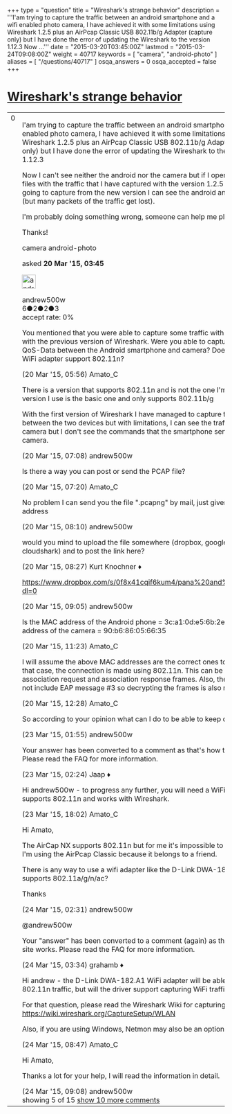 +++
type = "question"
title = "Wireshark&#x27;s strange behavior"
description = '''I&#x27;am trying to capture the traffic between an android smartphone and a wifi enabled photo camera, I have achieved it with some limitations using Wireshark 1.2.5 plus an AirPcap Classic USB 802.11b/g Adapter (capture only) but I have done the error of updating the Wireshark to the version 1.12.3 Now ...'''
date = "2015-03-20T03:45:00Z"
lastmod = "2015-03-24T09:08:00Z"
weight = 40717
keywords = [ "camera", "android-photo" ]
aliases = [ "/questions/40717" ]
osqa_answers = 0
osqa_accepted = false
+++

<div class="headNormal">

# [Wireshark's strange behavior](/questions/40717/wiresharks-strange-behavior)

</div>

<div id="main-body">

<div id="askform">

<table id="question-table" style="width:100%;"><colgroup><col style="width: 50%" /><col style="width: 50%" /></colgroup><tbody><tr class="odd"><td style="width: 30px; vertical-align: top"><div class="vote-buttons"><span id="post-40717-upvote" class="ajax-command post-vote up" rel="nofollow" title="I like this post (click again to cancel)"> </span><div id="post-40717-score" class="post-score" title="current number of votes">0</div><span id="post-40717-downvote" class="ajax-command post-vote down" rel="nofollow" title="I dont like this post (click again to cancel)"> </span> <span id="favorite-mark" class="ajax-command favorite-mark" rel="nofollow" title="mark/unmark this question as favorite (click again to cancel)"> </span><div id="favorite-count" class="favorite-count"></div></div></td><td><div id="item-right"><div class="question-body"><p>I'am trying to capture the traffic between an android smartphone and a wifi enabled photo camera, I have achieved it with some limitations using Wireshark 1.2.5 plus an AirPcap Classic USB 802.11b/g Adapter (capture only) but I have done the error of updating the Wireshark to the version 1.12.3</p><p>Now I can't see neither the android nor the camera but if I open one of the files with the traffic that I have captured with the version 1.2.5 and then I am going to capture from the new version I can see the android and the camera (but many packets of the traffic get lost).</p><p>I'm probably doing something wrong, someone can help me please?</p><p>Thanks!</p></div><div id="question-tags" class="tags-container tags"><span class="post-tag tag-link-camera" rel="tag" title="see questions tagged &#39;camera&#39;">camera</span> <span class="post-tag tag-link-android-photo" rel="tag" title="see questions tagged &#39;android-photo&#39;">android-photo</span></div><div id="question-controls" class="post-controls"></div><div class="post-update-info-container"><div class="post-update-info post-update-info-user"><p>asked <strong>20 Mar '15, 03:45</strong></p><img src="https://secure.gravatar.com/avatar/19e514b95015f799a47ec0ea065a8542?s=32&amp;d=identicon&amp;r=g" class="gravatar" width="32" height="32" alt="andrew500w&#39;s gravatar image" /><p><span>andrew500w</span><br />
<span class="score" title="6 reputation points">6</span><span title="2 badges"><span class="badge1">●</span><span class="badgecount">2</span></span><span title="2 badges"><span class="silver">●</span><span class="badgecount">2</span></span><span title="3 badges"><span class="bronze">●</span><span class="badgecount">3</span></span><br />
<span class="accept_rate" title="Rate of the user&#39;s accepted answers">accept rate:</span> <span title="andrew500w has no accepted answers">0%</span></p></div></div><div id="comments-container-40717" class="comments-container"><span id="40724"></span><div id="comment-40724" class="comment"><div id="post-40724-score" class="comment-score"></div><div class="comment-text"><p>You mentioned that you were able to capture some traffic with limitations with the previous version of Wireshark. Were you able to capture Data or QoS-Data between the Android smartphone and camera? Does the AirPcap WiFi adapter support 802.11n?</p></div><div id="comment-40724-info" class="comment-info"><span class="comment-age">(20 Mar '15, 05:56)</span> <span class="comment-user userinfo">Amato_C</span></div></div><span id="40729"></span><div id="comment-40729" class="comment"><div id="post-40729-score" class="comment-score"></div><div class="comment-text"><p>There is a version that supports 802.11n and is not the one I'm using, the version I use is the basic one and only supports 802.11b/g</p><p>With the first version of Wireshark I have managed to capture the traffic between the two devices but with limitations, I can see the traffic of the camera but I don't see the commands that the smartphone sends to the camera.</p></div><div id="comment-40729-info" class="comment-info"><span class="comment-age">(20 Mar '15, 07:08)</span> <span class="comment-user userinfo">andrew500w</span></div></div><span id="40730"></span><div id="comment-40730" class="comment"><div id="post-40730-score" class="comment-score"></div><div class="comment-text"><p>Is there a way you can post or send the PCAP file?</p></div><div id="comment-40730-info" class="comment-info"><span class="comment-age">(20 Mar '15, 07:20)</span> <span class="comment-user userinfo">Amato_C</span></div></div><span id="40733"></span><div id="comment-40733" class="comment"><div id="post-40733-score" class="comment-score"></div><div class="comment-text"><p>No problem I can send you the file ".pcapng" by mail, just giveme your address</p></div><div id="comment-40733-info" class="comment-info"><span class="comment-age">(20 Mar '15, 08:10)</span> <span class="comment-user userinfo">andrew500w</span></div></div><span id="40737"></span><div id="comment-40737" class="comment"><div id="post-40737-score" class="comment-score"></div><div class="comment-text"><p>would you mind to upload the file somewhere (dropbox, google drive, cloudshark) and to post the link here?</p></div><div id="comment-40737-info" class="comment-info"><span class="comment-age">(20 Mar '15, 08:27)</span> <span class="comment-user userinfo">Kurt Knochner ♦</span></div></div><span id="40740"></span><div id="comment-40740" class="comment not_top_scorer"><div id="post-40740-score" class="comment-score"></div><div class="comment-text"><p><a href="https://www.dropbox.com/s/0f8x41cqif6kum4/pana%20and%201.pcapng?dl=0">https://www.dropbox.com/s/0f8x41cqif6kum4/pana%20and%201.pcapng?dl=0</a></p></div><div id="comment-40740-info" class="comment-info"><span class="comment-age">(20 Mar '15, 09:05)</span> <span class="comment-user userinfo">andrew500w</span></div></div><span id="40745"></span><div id="comment-40745" class="comment not_top_scorer"><div id="post-40745-score" class="comment-score"></div><div class="comment-text"><p>Is the MAC address of the Android phone = 3c:a1:0d:e5:6b:2e Is the MAC address of the camera = 90:b6:86:05:66:35</p></div><div id="comment-40745-info" class="comment-info"><span class="comment-age">(20 Mar '15, 11:23)</span> <span class="comment-user userinfo">Amato_C</span></div></div><span id="40753"></span><div id="comment-40753" class="comment not_top_scorer"><div id="post-40753-score" class="comment-score"></div><div class="comment-text"><p>I will assume the above MAC addresses are the correct ones to analyze. In that case, the connection is made using 802.11n. This can be seen in the association request and association response frames. Also, the capture did not include EAP message #3 so decrypting the frames is also not possible.</p></div><div id="comment-40753-info" class="comment-info"><span class="comment-age">(20 Mar '15, 12:28)</span> <span class="comment-user userinfo">Amato_C</span></div></div><span id="40776"></span><div id="comment-40776" class="comment not_top_scorer"><div id="post-40776-score" class="comment-score"></div><div class="comment-text"><p>So according to your opinion what can I do to be able to keep on trying?</p></div><div id="comment-40776-info" class="comment-info"><span class="comment-age">(23 Mar '15, 01:55)</span> <span class="comment-user userinfo">andrew500w</span></div></div><span id="40777"></span><div id="comment-40777" class="comment not_top_scorer"><div id="post-40777-score" class="comment-score"></div><div class="comment-text"><p>Your answer has been converted to a comment as that's how this site works. Please read the FAQ for more information.</p></div><div id="comment-40777-info" class="comment-info"><span class="comment-age">(23 Mar '15, 02:24)</span> <span class="comment-user userinfo">Jaap ♦</span></div></div><span id="40790"></span><div id="comment-40790" class="comment not_top_scorer"><div id="post-40790-score" class="comment-score"></div><div class="comment-text"><p>Hi andrew500w - to progress any further, you will need a WiFi adapter that supports 802.11n and works with Wireshark.</p></div><div id="comment-40790-info" class="comment-info"><span class="comment-age">(23 Mar '15, 18:02)</span> <span class="comment-user userinfo">Amato_C</span></div></div><span id="40793"></span><div id="comment-40793" class="comment not_top_scorer"><div id="post-40793-score" class="comment-score"></div><div class="comment-text"><p>Hi Amato,</p><p>The AirCap NX supports 802.11n but for me it's impossible to spend $ 700, I'm using the AirPcap Classic because it belongs to a friend.</p><p>There is any way to use a wifi adapter like the D-Link DWA-182.A1 that supports 802.11a/g/n/ac?</p><p>Thanks</p></div><div id="comment-40793-info" class="comment-info"><span class="comment-age">(24 Mar '15, 02:31)</span> <span class="comment-user userinfo">andrew500w</span></div></div><span id="40797"></span><div id="comment-40797" class="comment not_top_scorer"><div id="post-40797-score" class="comment-score"></div><div class="comment-text"><p><span>@andrew500w</span></p><p>Your "answer" has been converted to a comment (again) as that's how this site works. Please read the FAQ for more information.</p></div><div id="comment-40797-info" class="comment-info"><span class="comment-age">(24 Mar '15, 03:34)</span> <span class="comment-user userinfo">grahamb ♦</span></div></div><span id="40805"></span><div id="comment-40805" class="comment not_top_scorer"><div id="post-40805-score" class="comment-score"></div><div class="comment-text"><p>Hi andrew - the D-Link DWA-182.A1 WiFi adapter will be able to capture 802.11n traffic, but will the driver support capturing WiFi traffic?</p><p>For that question, please read the Wireshark Wiki for capturing WiFi traffic: <a href="https://wiki.wireshark.org/CaptureSetup/WLAN">https://wiki.wireshark.org/CaptureSetup/WLAN</a></p><p>Also, if you are using Windows, Netmon may also be an option.</p></div><div id="comment-40805-info" class="comment-info"><span class="comment-age">(24 Mar '15, 08:47)</span> <span class="comment-user userinfo">Amato_C</span></div></div><span id="40807"></span><div id="comment-40807" class="comment not_top_scorer"><div id="post-40807-score" class="comment-score"></div><div class="comment-text"><p>Hi Amato,</p><p>Thanks a lot for your help, I will read the information in detail.</p></div><div id="comment-40807-info" class="comment-info"><span class="comment-age">(24 Mar '15, 09:08)</span> <span class="comment-user userinfo">andrew500w</span></div></div></div><div id="comment-tools-40717" class="comment-tools"><span class="comments-showing"> showing 5 of 15 </span> <a href="#" class="show-all-comments-link">show 10 more comments</a></div><div class="clear"></div><div id="comment-40717-form-container" class="comment-form-container"></div><div class="clear"></div></div></td></tr></tbody></table>

</div>

</div>

